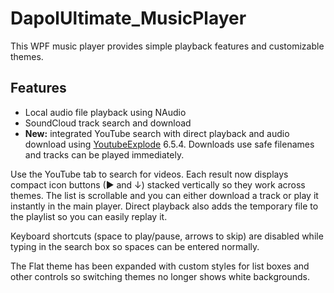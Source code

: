 # DapolUltimate_MusicPlayer

This WPF music player provides simple playback features and customizable themes.

## Features
- Local audio file playback using NAudio
- SoundCloud track search and download
- **New:** integrated YouTube search with direct playback and audio download using [YoutubeExplode](https://github.com/Tyrrrz/YoutubeExplode) 6.5.4.
  Downloads use safe filenames and tracks can be played immediately.

Use the YouTube tab to search for videos. Each result now displays compact icon buttons (▶ and ↓) stacked vertically so they work across themes. The list is scrollable and you can either download a track or play it instantly in the main player. Direct playback also adds the temporary file to the playlist so you can easily replay it.

Keyboard shortcuts (space to play/pause, arrows to skip) are disabled while typing in the search box so spaces can be entered normally.

The Flat theme has been expanded with custom styles for list boxes and other controls so switching themes no longer shows white backgrounds.
